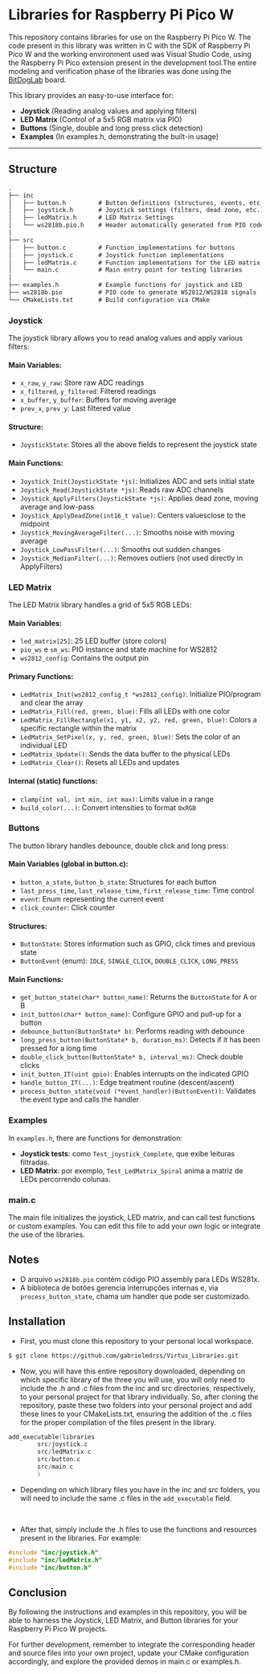 # Libraries for Raspberry Pi Pico W

This repository contains libraries for use on the Raspberry Pi Pico W. The code present in this library was written in C with the SDK of Raspberry Pi Pico W and the working environment used was Visual Studio Code, using the Raspberry Pi Pico extension present in the development tool.The entire modeling and verification phase of the libraries was done using the [BitDogLab](https://github.com/BitDogLab/BitDogLab) board.

This library provides an easy-to-use interface for:

- **Joystick** (Reading analog values ​​and applying filters)  
- **LED Matrix** (Control of a 5x5 RGB matrix via PIO)  
- **Buttons** (Single, double and long press click detection)  
- **Examples** (In examples.h, demonstrating the built-in usage)

---

## Structure

```txt
.
├── inc
│   ├── button.h         # Button definitions (structures, events, etc.)
│   ├── joystick.h       # Joystick settings (filters, dead zone, etc.)
│   ├── ledMatrix.h      # LED Matrix Settings
│   └── ws2818b.pio.h    # Header automatically generated from PIO code
|
├── src
│   ├── button.c         # Function implementations for buttons
│   ├── joystick.c       # Joystick function implementations
│   ├── ledMatrix.c      # Function implementations for the LED matrix
│   └── main.c           # Main entry point for testing libraries
|
├── examples.h           # Example functions for joystick and LED
├── ws2818b.pio          # PIO code to generate WS2812/WS2818 signals
└── CMakeLists.txt       # Build configuration via CMake
```

### Joystick
The joystick library allows you to read analog values ​​and apply various filters:

#### Main Variables:
- `x_raw`, `y_raw`: Store raw ADC readings
- `x_filtered`, `y_filtered`: Filtered readings
- `x_buffer`, `y_buffer`: Buffers for moving average
- `prev_x`, `prev_y`: Last filtered value

#### Structure:
- `JoystickState`: Stores all the above fields to represent the joystick state

#### Main Functions:
- `Joystick_Init(JoystickState *js)`: Initializes ADC and sets initial state
- `Joystick_Read(JoystickState *js)`: Reads raw ADC channels
- `Joystick_ApplyFilters(JoystickState *js)`: Applies dead zone, moving average and low-pass
- `Joystick_ApplyDeadZone(int16_t value)`: Centers values ​​close to the midpoint
- `Joystick_MovingAverageFilter(...)`: Smooths noise with moving average
- `Joystick_LowPassFilter(...)`: Smooths out sudden changes
- `Joystick_MedianFilter(...)`: Removes outliers (not used directly in ApplyFilters)

### LED Matrix
The LED Matrix library handles a grid of 5x5 RGB LEDs:

#### Main Variables:
- `led_matrix[25]`: 25 LED buffer (store colors)
- `pio_ws` e `sm_ws`: PIO instance and state machine for WS2812
- `ws2812_config`: Contains the output pin

#### Primary Functions:
- `LedMatrix_Init(ws2812_config_t *ws2812_config)`: Initialize PIO/program and clear the array
- `LedMatrix_Fill(red, green, blue)`: Fills all LEDs with one color
- `LedMatrix_FillRectangle(x1, y1, x2, y2, red, green, blue)`: Colors a specific rectangle within the matrix
- `LedMatrix_SetPixel(x, y, red, green, blue)`: Sets the color of an individual LED
- `LedMatrix_Update()`: Sends the data buffer to the physical LEDs
- `LedMatrix_Clear()`: Resets all LEDs and updates

#### Internal (static) functions:
- `clamp(int val, int min, int max)`: Limits value in a range
- `build_color(...)`: Convert intensities to format `0xRGB`

### Buttons
The button library handles debounce, double click and long press:

#### Main Variables (global in button.c):
- `button_a_state`, `button_b_state`: Structures for each button
- `last_press_time`, `last_release_time`, `first_release_time`: Time control
- `event`: Enum representing the current event
- `click_counter`: Click counter

#### Structures:
- `ButtonState`: Stores information such as GPIO, click times and previous state
- `ButtonEvent` (enum): `IDLE`, `SINGLE_CLICK`, `DOUBLE_CLICK`, `LONG_PRESS`

#### Main Functions:
- `get_button_state(char* button_name)`: Returns the `ButtonState` for A or B
- `init_button(char* button_name)`: Configure GPIO and pull-up for a button
- `debounce_button(ButtonState* b)`: Performs reading with debounce
- `long_press_button(ButtonState* b, duration_ms)`: Detects if it has been pressed for a long time
- `double_click_button(ButtonState* b, interval_ms)`: Check double clicks
- `init_button_IT(uint gpio)`: Enables interrupts on the indicated GPIO
- `handle_button_IT(...)`: Edge treatment routine (descent/ascent)
- `process_button_state(void (*event_handler)(ButtonEvent))`: Validates the event type and calls the handler

### Examples
In `examples.h`, there are functions for demonstration:
- **Joystick tests**: como `Test_joystick_Complete`, que exibe leituras filtradas.
- **LED Matrix**: por exemplo, `Test_LedMatrix_Spiral` anima a matriz de LEDs percorrendo colunas.

### main.c
The main file initializes the joystick, LED matrix, and can call test functions or custom examples. You can edit this file to add your own logic or integrate the use of the libraries.

## Notes
- O arquivo `ws2818b.pio` contém código PIO assembly para LEDs WS281x.
- A biblioteca de botões gerencia interrupções internas e, via `process_button_state`, chama um handler que pode ser customizado.

## Installation
- First, you must clone this repository to your personal local workspace.

```sh
$ git clone https://github.com/gabrielmdrss/Virtus_Libraries.git
```

- Now, you will have this entire repository downloaded, depending on which specific library of the three you will use, you will only need to include the .h and .c files from the inc and src directories, respectively, to your personal project for that library individually. So, after cloning the repository, paste these two folders into your personal project and add these lines to your CMakeLists.txt, ensuring the addition of the .c files for the proper compilation of the files present in the library.
  
```c
add_executable(libraries 
        src/joystick.c
        src/ledMatrix.c
        src/button.c
        src/main.c
        )
```
- Depending on which library files you have in the inc and src folders, you will need to include the same .c files in the `add_executable` field.

&nbsp;&nbsp;&nbsp;&nbsp;

- After that, simply include the .h files to use the functions and resources present in the libraries. For example:
  
```c
#include "inc/joystick.h"
#include "inc/ledMatrix.h"
#include "inc/button.h" 
```

## Conclusion
By following the instructions and examples in this repository, you will be able to harness the Joystick, LED Matrix, and Button libraries for your Raspberry Pi Pico W projects.


For further development, remember to integrate the corresponding header and source files into your own project, update your CMake configuration accordingly, and explore the provided demos in main.c or examples.h. 


